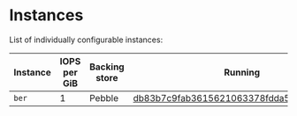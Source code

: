 # Instances

List of individually configurable instances:

| Instance | IOPS per GiB | Backing store | Running |
|----------|--------------|---------------|-----------------------|
| `ber`    | 1            | Pebble        | [db83b7c9fab3615621063378fdda568c6e8ba209](https://github.com/filecoin-project/storetheindex/commit/db83b7c9fab3615621063378fdda568c6e8ba209) |
